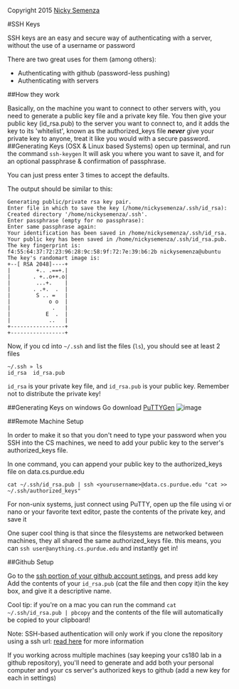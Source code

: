 Copyright 2015 [Nicky Semenza](http://nickysemenza.com)

#SSH Keys

SSH keys are an easy and secure way of authenticating with a server, without the use of a username or password


There are two great uses for them (among others):

 * Authenticating with github (password-less pushing)
 * Authenticating with servers
 
 
##How they work

Basically, on the machine you want to connect to other servers with, you need to generate a public key file and a private key file.
You then give your public key (id_rsa.pub) to the server you want to connect to, and it adds the key to its 'whitelist', known as the authorized_keys file ***never*** give your private key to anyone, treat it like you would with a secure password.
##Generating Keys (OSX & Linux based Systems)
open up terminal, and run the command `ssh-keygen`
It will ask you where you want to save it, and for an optional passphrase & confirmation of passphrase.

You can just press enter 3 times to accept the defaults.

The output should be similar to this:

	Generating public/private rsa key pair.
	Enter file in which to save the key (/home/nickysemenza/.ssh/id_rsa):
	Created directory '/home/nickysemenza/.ssh'.
	Enter passphrase (empty for no passphrase):
	Enter same passphrase again:
	Your identification has been saved in /home/nickysemenza/.ssh/id_rsa.
	Your public key has been saved in /home/nickysemenza/.ssh/id_rsa.pub.
	The key fingerprint is:
	f4:55:64:37:72:23:96:28:9c:58:9f:72:7e:39:b6:2b nickysemenza@ubuntu
	The key's randomart image is:
	+--[ RSA 2048]----+
	|        +.. .==+.|
	|       . +..o++.o|
	|        ...+.    |
	|       . .+.  .  |
	|        S .. =   |
	|            o o  |
	|             .   |
	|           E  .  |
	|            ..   |
	+-----------------+
	+-----------------+

Now, if you cd into `~/.ssh` and list the files (`ls`), you should see at least 2 files

	~/.ssh » ls                                                                                                                                                                                           
	id_rsa  id_rsa.pub

`id_rsa` is your private key file, and `id_rsa.pub` is your public key. Remember not to distribute the private key!

##Generating Keys on windows
Go download [PuTTYGen](http://www.chiark.greenend.org.uk/~sgtatham/putty/)
![image](http://	)


##Remote Machine Setup

In order to make it so that you don't need to type your password when you SSH into the CS machines, we need to add your public key to the server's authorized_keys file.

In one command, you can append your public key to the authorized_keys file on data.cs.purdue.edu

`cat ~/.ssh/id_rsa.pub | ssh <yourusername>@data.cs.purdue.edu "cat >> ~/.ssh/authorized_keys"`

For non-unix systems, just connect using PuTTY, open up the file using vi or nano or your favorite text editor, paste the contents of the private key, and save it

One super cool thing is that since the filesystems are networked between machines, they all shared the same authorized_keys file. this means, you can `ssh user@anything.cs.purdue.edu` and instantly get in!


##Github Setup	

Go to the [ssh portion of your github account setings](https://github.com/settings/ssh), and press add key
Add the contents of your `id_rsa.pub` (cat the file and then copy it)in the key box, and give it a descriptive name.

Cool tip: if you're on a mac you can run the command `cat ~/.ssh/id_rsa.pub | pbcopy` and the contents of the file will automatically be copied to your clipboard!

Note: SSH-based authentication will only work if you clone the repository using a ssh url: [read here](https://help.github.com/articles/which-remote-url-should-i-use/) for more information
 
If you working across multiple machines (say keeping your cs180 lab in a github repository), you'll need to generate and add both your personal computer and your cs server's authorized keys to github (add a new key for each in settings)


 